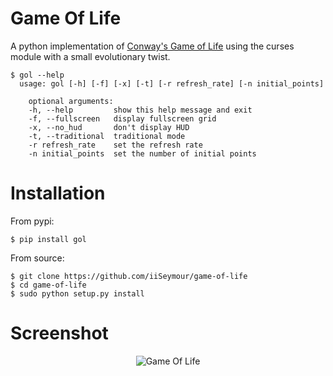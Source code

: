 Game Of Life
============

A python implementation of [Conway's Game of Life](http://en.wikipedia.org/wiki/Conway's_Game_of_Life) using the curses module with a small evolutionary twist.

```shell
$ gol --help
  usage: gol [-h] [-f] [-x] [-t] [-r refresh_rate] [-n initial_points]

    optional arguments:
    -h, --help         show this help message and exit
    -f, --fullscreen   display fullscreen grid
    -x, --no_hud       don't display HUD
    -t, --traditional  traditional mode
    -r refresh_rate    set the refresh rate
    -n initial_points  set the number of initial points
```

Installation
============

From pypi:

```shell
$ pip install gol
```

From source:

```shell
$ git clone https://github.com/iiSeymour/game-of-life
$ cd game-of-life
$ sudo python setup.py install
```

Screenshot
==========

<p align="center">
<img src="https://raw.github.com/iiSeymour/game-of-life/master/conway/gol.png"" alt="Game Of Life"/>
</p>
